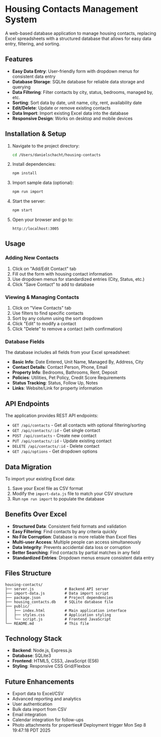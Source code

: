 # Housing Contacts Management System

A web-based database application to manage housing contacts, replacing Excel spreadsheets with a structured database that allows for easy data entry, filtering, and sorting.

## Features

- **Easy Data Entry**: User-friendly form with dropdown menus for consistent data entry
- **Database Storage**: SQLite database for reliable data storage and querying
- **Data Filtering**: Filter contacts by city, status, bedrooms, managed by, etc.
- **Sorting**: Sort data by date, unit name, city, rent, availability date
- **Edit/Delete**: Update or remove existing contacts
- **Data Import**: Import existing Excel data into the database
- **Responsive Design**: Works on desktop and mobile devices

## Installation & Setup

1. Navigate to the project directory:
   ```bash
   cd /Users/danielschacht/housing-contacts
   ```

2. Install dependencies:
   ```bash
   npm install
   ```

3. Import sample data (optional):
   ```bash
   npm run import
   ```

4. Start the server:
   ```bash
   npm start
   ```

5. Open your browser and go to:
   ```
   http://localhost:3005
   ```

## Usage

### Adding New Contacts

1. Click on "Add/Edit Contact" tab
2. Fill out the form with housing contact information
3. Use dropdown menus for standardized entries (City, Status, etc.)
4. Click "Save Contact" to add to database

### Viewing & Managing Contacts

1. Click on "View Contacts" tab
2. Use filters to find specific contacts
3. Sort by any column using the sort dropdown
4. Click "Edit" to modify a contact
5. Click "Delete" to remove a contact (with confirmation)

### Database Fields

The database includes all fields from your Excel spreadsheet:

- **Basic Info**: Date Entered, Unit Name, Managed By, Address, City
- **Contact Details**: Contact Person, Phone, Email
- **Property Info**: Bedrooms, Bathrooms, Rent, Deposit
- **Policies**: Utilities, Pet Policy, Credit Score Requirements
- **Status Tracking**: Status, Follow Up, Notes
- **Links**: Website/Link for property information

## API Endpoints

The application provides REST API endpoints:

- `GET /api/contacts` - Get all contacts with optional filtering/sorting
- `GET /api/contacts/:id` - Get single contact
- `POST /api/contacts` - Create new contact
- `PUT /api/contacts/:id` - Update existing contact
- `DELETE /api/contacts/:id` - Delete contact
- `GET /api/options` - Get dropdown options

## Data Migration

To import your existing Excel data:

1. Save your Excel file as CSV format
2. Modify the `import-data.js` file to match your CSV structure
3. Run `npm run import` to populate the database

## Benefits Over Excel

- **Structured Data**: Consistent field formats and validation
- **Easy Filtering**: Find contacts by any criteria quickly
- **No File Corruption**: Database is more reliable than Excel files
- **Multi-user Access**: Multiple people can access simultaneously
- **Data Integrity**: Prevents accidental data loss or corruption
- **Better Searching**: Find contacts by partial matches in any field
- **Standardized Entries**: Dropdown menus ensure consistent data entry

## Files Structure

```
housing-contacts/
├── server.js              # Backend API server
├── import-data.js         # Data import script
├── package.json           # Project dependencies
├── housing_contacts.db    # SQLite database file
├── public/
│   ├── index.html         # Main application interface
│   ├── styles.css         # Application styling
│   └── script.js          # Frontend JavaScript
└── README.md              # This file
```

## Technology Stack

- **Backend**: Node.js, Express.js
- **Database**: SQLite3
- **Frontend**: HTML5, CSS3, JavaScript (ES6)
- **Styling**: Responsive CSS Grid/Flexbox

## Future Enhancements

- Export data to Excel/CSV
- Advanced reporting and analytics
- User authentication
- Bulk data import from CSV
- Email integration
- Calendar integration for follow-ups
- Photo attachments for properties# Deployment trigger Mon Sep  8 19:47:18 PDT 2025
